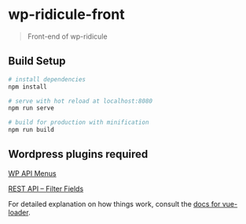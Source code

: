 # wp-ridicule-front

> Front-end of wp-ridicule

## Build Setup

``` bash
# install dependencies
npm install

# serve with hot reload at localhost:8080
npm run serve

# build for production with minification
npm run build
```

## Wordpress plugins required
[WP API Menus](https://wordpress.org/plugins/wp-api-menus/)

[REST API – Filter Fields](https://wordpress.org/plugins/rest-api-filter-fields/)

For detailed explanation on how things work, consult the [docs for vue-loader](http://vuejs.github.io/vue-loader).
